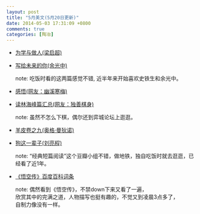 ```yaml
---
layout: post
title: "5月美文(5月20日更新)"
date: 2014-05-03 17:31:09 +0800
comments: true
categories: [陶冶]
---
```

- <a href="http://www.douban.com/group/topic/18968475/" target="_blank" rel="nofollow">为学与做人(梁启超)</a>
- <a href="http://www.douban.com/group/topic/50477728/" target="_blank" rel="nofollow">写给未来的你(余光中)</a>

	note: 吃饭时看的这两篇感觉不错, 近半年来开始喜欢史铁生和余光中。

- <a href="http://bbs.eweiqi.com/dispbbs.asp?boardid=2&Id=100255262" target="_blank" rel="nofollow">感悟(网友：幽溪寒梅)</a>
- <a href="http://bbs.eweiqi.com/dispbbs.asp?boardid=2&Id=100254833" target="_blank" rel="nofollow">读林海峰篇汇总(网友：独善棋身)</a>

	note: 虽然不怎么下棋，偶尔还到弈城论坛上逛逛。

- <a href="http://www.douban.com/group/topic/52232174/" target="_blank" rel="nofollow">羊皮卷之九(奥格·曼狄诺)</a>
- <a href="http://www.douban.com/group/topic/51825132/" target="_blank" rel="nofollow">狗这一辈子(刘亮程)</a>

	note: “经典短篇阅读”这个豆瓣小组不错，做地铁，独自吃饭时就去逛逛，已经看了近1年。

- <a href="http://baike.baidu.com/subview/297316/7712270.htm" target="_blank" rel="nofollow">《悟空传》百度百科词条</a>

	note: 偶然看到《悟空传》，不禁down下来又看了一遍，  
	欣赏其中的完满之道，人物描写也挺有趣的，不觉又到凌晨3点多了，  
	自制力像没有一样。


